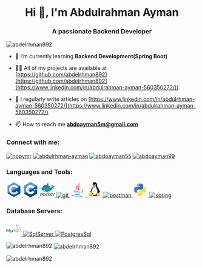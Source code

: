 <h1 align="center">Hi 👋, I'm Abdulrahman Ayman</h1>
<h3 align="center">A passionate Backend Developer</h3>

<p align="left"> <img src="https://komarev.com/ghpvc/?username=abdelrhman892&label=Profile%20views&color=0e75b6&style=flat" alt="abdelrhman892" /> </p>

- 🌱 I’m currently learning **Backend Development(Spring Boot)**

- 👨‍💻 All of my projects are available at [https://github.com/abdelrhman892](https://github.com/abdelrhman892](https://www.linkedin.com/in/abdulrahman-ayman-560350272/))

- 📝 I regularly write articles on [https://www.linkedin.com/in/abdulrhman-ayman-560350272/](https://www.linkedin.com/in/abdulrahman-ayman-560350272/)

- 📫 How to reach me **abdoayman5m@gmail.com**

<h3 align="left">Connect with me:</h3>
<p align="left">
<a href="https://twitter.com/nopymr" target="blank"><img align="center" src="https://raw.githubusercontent.com/rahuldkjain/github-profile-readme-generator/master/src/images/icons/Social/twitter.svg" alt="nopymr" height="30" width="40" /></a>
<a href="https://www.linkedin.com/in/abdulrahman-ayman-560350272/" target="blank"><img align="center" src="https://raw.githubusercontent.com/rahuldkjain/github-profile-readme-generator/master/src/images/icons/Social/linked-in-alt.svg" alt="abdulrhman-ayman" height="30" width="40" /></a>
<a href="https://codeforces.com/profile/abdoayman55" target="blank"><img align="center" src="https://raw.githubusercontent.com/rahuldkjain/github-profile-readme-generator/master/src/images/icons/Social/codeforces.svg" alt="abdoayman55" height="30" width="40" /></a>
<a href="https://www.leetcode.com/abdoayman99" target="blank"><img align="center" src="https://raw.githubusercontent.com/rahuldkjain/github-profile-readme-generator/master/src/images/icons/Social/leet-code.svg" alt="abdoayman99" height="30" width="40" /></a>
</p>

<h3 align="left">Languages and Tools:</h3>
<p align="left"> <a href="https://www.cprogramming.com/" target="_blank" rel="noreferrer"> <img src="https://raw.githubusercontent.com/devicons/devicon/master/icons/c/c-original.svg" alt="c" width="40" height="40"/> </a> <a href="https://www.w3schools.com/cpp/" target="_blank" rel="noreferrer"> <img src="https://raw.githubusercontent.com/devicons/devicon/master/icons/cplusplus/cplusplus-original.svg" alt="cplusplus" width="40" height="40"/> </a> <a href="https://www.docker.com/" target="_blank" rel="noreferrer"> <img src="https://raw.githubusercontent.com/devicons/devicon/master/icons/docker/docker-original-wordmark.svg" alt="docker" width="40" height="40"/> </a> <a href="https://git-scm.com/" target="_blank" rel="noreferrer"> <img src="https://www.vectorlogo.zone/logos/git-scm/git-scm-icon.svg" alt="git" width="40" height="40"/> </a> <a href="https://www.java.com" target="_blank" rel="noreferrer"> <img src="https://raw.githubusercontent.com/devicons/devicon/master/icons/java/java-original.svg" alt="java" width="40" height="40"/> </a> <a href="https://www.linux.org/" target="_blank" rel="noreferrer"> <img src="https://raw.githubusercontent.com/devicons/devicon/master/icons/linux/linux-original.svg" alt="linux" width="40" height="40"/> </a> <a href="https://postman.com" target="_blank" rel="noreferrer"> <img src="https://www.vectorlogo.zone/logos/getpostman/getpostman-icon.svg" alt="postman" width="40" height="40"/> </a> <a href="https://www.python.org" target="_blank" rel="noreferrer"> <img src="https://raw.githubusercontent.com/devicons/devicon/master/icons/python/python-original.svg" alt="python" width="40" height="40"/> </a> <a href="https://spring.io/" target="_blank" rel="noreferrer"> <img src="https://www.vectorlogo.zone/logos/springio/springio-icon.svg" alt="spring" width="40" height="40"/> </a> </p>
<h3 align="left">Database Servers:</h3>
<p align="left">
  <a href="https://www.mysql.com/" target="_blank" rel="noreferrer"> <img src="https://raw.githubusercontent.com/devicons/devicon/master/icons/mysql/mysql-original-wordmark.svg" alt="mysql" width="40" height="40"/> </a> <a href="https://www.microsoft.com/en-us/sql-server/" target="_blank" rel="noreferrer"> <img src="https://logowik.com/content/uploads/images/microsoft-sql-server4529.jpg" alt="SqlServer" width="40" height="40"/> </a> <a href="https://www.postgresql.org/" target="_blank" rel="noreferrer"> <img src="https://cdn.icon-icons.com/icons2/2415/PNG/512/postgresql_original_wordmark_logo_icon_146392.png" alt="PostgresSql" width="40" height="40"/> </a> 
</p>

<p><img align="left" src="https://github-readme-stats.vercel.app/api/top-langs?username=abdelrhman892&show_icons=true&locale=en&layout=compact" alt="abdelrhman892" /></p>

<p>&nbsp;<img align="center" src="https://github-readme-stats.vercel.app/api?username=abdelrhman892&show_icons=true&locale=en" alt="abdelrhman892" /></p>

<p><img align="center" src="https://github-readme-streak-stats.herokuapp.com/?user=abdelrhman892&" alt="abdelrhman892" /></p>

